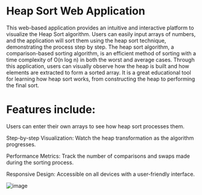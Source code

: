 # Heap Sort Web Application

This web-based application provides an intuitive and interactive platform to visualize the Heap Sort algorithm. Users can easily input arrays of numbers, and the application will sort them using the heap sort technique, demonstrating the process step by step. The heap sort algorithm, a comparison-based sorting algorithm, is an efficient method of sorting with a time complexity of O(n log n) in both the worst and average cases. Through this application, users can visually observe how the heap is built and how elements are extracted to form a sorted array. It is a great educational tool for learning how heap sort works, from constructing the heap to performing the final sort.

# Features include:

Users can enter their own arrays to see how heap sort processes them.

Step-by-step Visualization: Watch the heap transformation as the algorithm progresses.

Performance Metrics: Track the number of comparisons and swaps made during the sorting process.

Responsive Design: Accessible on all devices with a user-friendly interface.


![image](https://github.com/user-attachments/assets/5cf0b009-c4f2-4fd3-a895-99529fcfe72d)

